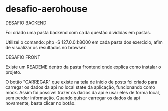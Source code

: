 # desafio-aerohouse

DESAFIO BACKEND

Foi criado uma pasta backend com cada questão divididas em pastas.

 Utilizei o comando: php -S 127.0.0.1:8000 em cada pasta dos exercício, afim de visualizar os resultados no browser.

DESAFIO FRONT

Existe um READEME dentro da pasta frontend onde explica como instalar o projeto.

O botão "CARREGAR" que existe na tela de inicio de posts foi criado para carregar os dados da api no local state da aplicação, funcionando como mock.
Assim foi possível trazer os dados da api e usar eles de forma local, sem perder informação. Quando quiser carregar os dados da api novamente, basta
clicar no botão.
